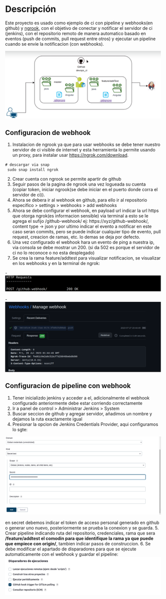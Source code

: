 # Descripción

Este proyecto es usado como ejemplo de ci con pipeline y webhooks(en github) y [ngrook](https://ngrok.com/), con el objetivo de conectar y notificar el servidor de ci (jenkins),
con el repositorio remoto de manera automatico basado en eventos (push de commits, pull request entre otros) y ejecutar un pipeline cuando se envie la notificacion (con webhooks).

![arquitectura.png](assets/arquitectura.png)

## Configuracion de webhook

1. Instalacion de ngrook ya que para usar webhooks se debe tener nuestro servidor de ci visible de internet y esta herramienta lo permite usando un proxy,
  para instalar usar https://ngrok.com/download.
```shell
# descargar via snap
 sudo snap install ngrok
```
2. Crear cuenta con ngrook se permite apartir de github
3. Seguir pasos de la pagina de ngrook una vez logueada su cuenta (copiar token, iniciar ngrook(se debe iniciar en el puerto donde corra el servidor de ci)).
4. Ahora se debera ir al webhook en github, para ello ir al repositorio especifico > settings > webhooks > add webhooks
5. Ahora se debe configurar el webhook, en payload url indicar la url https que otorga ngrok(es informacion sensible) via terminal a esto se le agrega el sufijo
   /github-webhook/ ej: https://xyz/github-webhook/, content type -> json y por ultimo indicar el evento a notificar en este caso seran commits, pero se puede
   indicar cualquier tipo de evento, pull request, creacion de ramas, etc. lo demas se deja por defecto.
6. Una vez configurado el webhook hara un evento de ping a nuestra ip, via consola se debe mostrar un 200. (si da 502 es porque el servidor de ci no lo reconoce o no esta desplegado)
7. Se crea la rama feature/addtest para visualizar notificacion, se visualizar en los webhooks y en la terminal de ngrok:

-![notification-ngrok.png](assets/notification-ngrok.png)

-![notification-github.png](assets/notification-github.png)

## Configuracion de pipeline con webhook

1. Tener inicializdo jenkins y acceder a el, adicionalmente el webhook configurado anteriormente debe estar corriendo correctamente
2. Ir a  panel de control > Administrar Jenkins >  System
3. Buscar seccion de github y agregar servidor, añadimos un nombre y dejamos la ruta exactamente igual
4. Presionar la opcion de Jenkins Credentials Provider, aqui configuramos lo sgte:

![config1.png](assets/config1.png)

en secret debemos indicar el token de acceso personal generado en github o generar uno nuevo, posteriormente se prueba la conexion y se guarda.
5. Crear pipeline indicando ruta del repositorio, credenciales, rama que sera **/feature/addtest el comodin para que identifique la rama ya que puede que empiece con origin/**, 
   tambien indicar pasos de construccion.
6. Se debe modificar el apartado de disparadores para que se ejecute automaticamente con el webhook y guardar el pipeline:
![config2.png](assets/config2.png)
